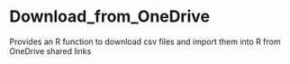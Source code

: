 # Download_from_OneDrive
Provides an R function to download csv files and import them into R from OneDrive shared links
